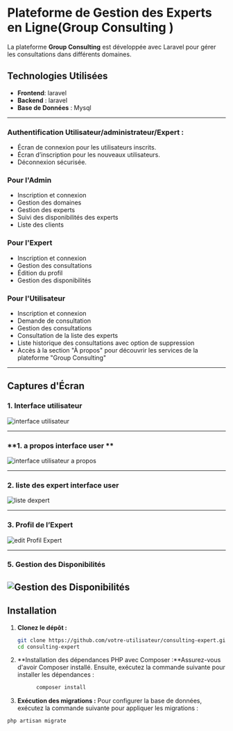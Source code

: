 
# Plateforme de Gestion des Experts en Ligne(Group Consulting )
La plateforme **Group Consulting** est développée avec Laravel pour gérer les consultations dans différents domaines.



## Technologies Utilisées
- **Frontend**: laravel
- **Backend** : laravel
- **Base de Données** : Mysql

---


### **Authentification Utilisateur/administrateur/Expert :**
- Écran de connexion pour les utilisateurs inscrits.
- Écran d’inscription pour les nouveaux utilisateurs.
- Déconnexion sécurisée.


### Pour l'Admin
- Inscription et connexion
- Gestion des domaines
- Gestion des experts
- Suivi des disponibilités des experts
- Liste des clients

### Pour l'Expert
- Inscription et connexion
- Gestion des consultations
- Édition du profil
- Gestion des disponibilités

### Pour l'Utilisateur
- Inscription et connexion
- Demande de consultation
- Gestion des consultations
- Consultation de la liste des experts
- Liste historique des consultations avec option de suppression
- Accès à la section "À propos" pour découvrir les services de la plateforme "Group Consulting"

---

## **Captures d'Écran**

### **1. Interface utilisateur**
![interface utilisateur](public/photo/photo5.png)


---

### **1. a propos interface user **
![interface utilisateur a propos ](public/photo/photo2.png)


---
### **2. liste des expert interface user**
![liste dexpert ](public/photo/photo1.png)

---

### **3. Profil de l’Expert**
![ edit Profil Expert](public/photo/photo3.png)

---



### **5. Gestion des Disponibilités**
![Gestion des Disponibilités](public/photo/photo4.png)
---

## **Installation**

1. **Clonez le dépôt :**
   ```bash
   git clone https://github.com/votre-utilisateur/consulting-expert.git
   cd consulting-expert

1. **Installation des dépendances PHP avec Composer :**Assurez-vous d'avoir Composer installé. Ensuite, exécutez la commande suivante pour installer les dépendances :
   ```bash
         composer install

1. **Exécution des migrations :** Pour configurer la base de données, exécutez la commande suivante pour appliquer les migrations :
 ```bash
 php artisan migrate